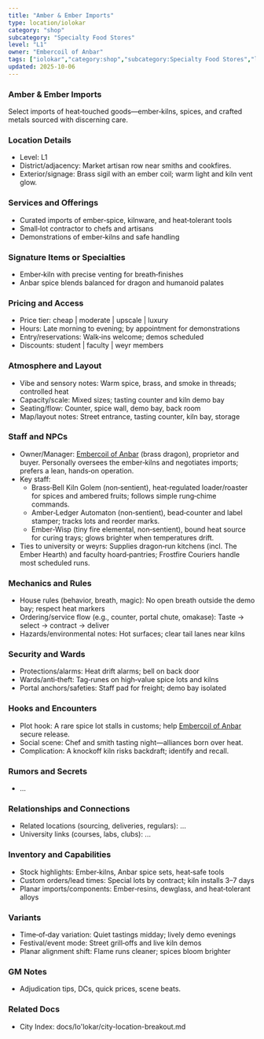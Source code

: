 ```yaml
---
title: "Amber & Ember Imports"
type: location/iolokar
category: "shop"
subcategory: "Specialty Food Stores"
level: "L1"
owner: "Embercoil of Anbar"
tags: ["iolokar","category:shop","subcategory:Specialty Food Stores","level:L1"]
updated: 2025-10-06
---
```

### Amber & Ember Imports

Select imports of heat‑touched goods—ember‑kilns, spices, and crafted metals sourced with discerning care.

### Location Details

- Level: L1
- District/adjacency: Market artisan row near smiths and cookfires.
- Exterior/signage: Brass sigil with an ember coil; warm light and kiln vent glow.

### Services and Offerings

- Curated imports of ember‑spice, kilnware, and heat‑tolerant tools
- Small‑lot contractor to chefs and artisans
- Demonstrations of ember‑kilns and safe handling

### Signature Items or Specialties

- Ember‑kiln with precise venting for breath‑finishes
- Anbar spice blends balanced for dragon and humanoid palates

### Pricing and Access

- Price tier: cheap | moderate | upscale | luxury
- Hours: Late morning to evening; by appointment for demonstrations
- Entry/reservations: Walk‑ins welcome; demos scheduled
- Discounts: student | faculty | weyr members

### Atmosphere and Layout

- Vibe and sensory notes: Warm spice, brass, and smoke in threads; controlled heat
- Capacity/scale: Mixed sizes; tasting counter and kiln demo bay
- Seating/flow: Counter, spice wall, demo bay, back room
- Map/layout notes: Street entrance, tasting counter, kiln bay, storage

### Staff and NPCs

- Owner/Manager: [Embercoil of Anbar](../People/embercoil-of-anbar.md) (brass dragon), proprietor and buyer. Personally oversees the ember‑kilns and negotiates imports; prefers a lean, hands‑on operation.
- Key staff:
  - Brass‑Bell Kiln Golem (non‑sentient), heat‑regulated loader/roaster for spices and ambered fruits; follows simple rung‑chime commands.
  - Amber‑Ledger Automaton (non‑sentient), bead‑counter and label stamper; tracks lots and reorder marks.
  - Ember‑Wisp (tiny fire elemental, non‑sentient), bound heat source for curing trays; glows brighter when temperatures drift.
- Ties to university or weyrs: Supplies dragon‑run kitchens (incl. The Ember Hearth) and faculty hoard‑pantries; Frostfire Couriers handle most scheduled runs.

### Mechanics and Rules

- House rules (behavior, breath, magic): No open breath outside the demo bay; respect heat markers
- Ordering/service flow (e.g., counter, portal chute, omakase): Taste → select → contract → deliver
- Hazards/environmental notes: Hot surfaces; clear tail lanes near kilns

### Security and Wards

- Protections/alarms: Heat drift alarms; bell on back door
- Wards/anti‑theft: Tag‑runes on high‑value spice lots and kilns
- Portal anchors/safeties: Staff pad for freight; demo bay isolated

### Hooks and Encounters

- Plot hook: A rare spice lot stalls in customs; help [Embercoil of Anbar](../People/embercoil-of-anbar.md) secure release.
- Social scene: Chef and smith tasting night—alliances born over heat.
- Complication: A knockoff kiln risks backdraft; identify and recall.

### Rumors and Secrets

- ...

### Relationships and Connections

- Related locations (sourcing, deliveries, regulars): ...
- University links (courses, labs, clubs): ...

### Inventory and Capabilities

- Stock highlights: Ember‑kilns, Anbar spice sets, heat‑safe tools
- Custom orders/lead times: Special lots by contract; kiln installs 3–7 days
- Planar imports/components: Ember‑resins, dewglass, and heat‑tolerant alloys

### Variants

- Time‑of‑day variation: Quiet tastings midday; lively demo evenings
- Festival/event mode: Street grill‑offs and live kiln demos
- Planar alignment shift: Flame runs cleaner; spices bloom brighter

### GM Notes

- Adjudication tips, DCs, quick prices, scene beats.

### Related Docs

- City Index: docs/Io'lokar/city-location-breakout.md
